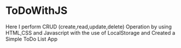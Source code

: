 # ToDoWithJS

Here I perform CRUD (create,read,update,delete) Operation by using HTML,CSS and Javascript with the use of LocalStorage and Created a Simple ToDo List App


